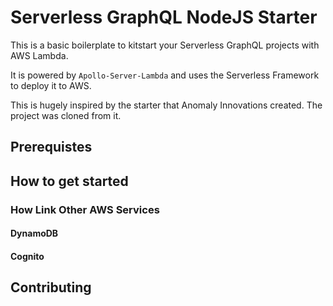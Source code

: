 # Serverless GraphQL NodeJS Starter

This is a basic boilerplate to kitstart your Serverless GraphQL projects with AWS Lambda. 

It is powered by `Apollo-Server-Lambda` and uses the Serverless Framework to deploy it to AWS.

This is hugely inspired by the starter that Anomaly Innovations created. The project was cloned from it. 

## Prerequistes 

## How to get started

### How Link Other AWS Services

#### DynamoDB
#### Cognito


## Contributing

